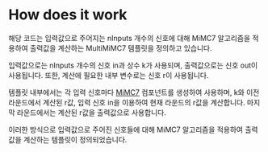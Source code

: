 # How does it work

해당 코드는 입력값으로 주어지는 nInputs 개수의 신호에 대해 MiMC7 알고리즘을 적용하여 출력값을 계산하는 MultiMiMC7 템플릿을 정의하고 있습니다.

입력값으로는 nInputs 개수의 신호 in과 상수 k가 사용되며, 출력값으로는 신호 out이 사용됩니다. 또한, 계산에 필요한 내부 변수로는 신호 r이 사용됩니다.

템플릿 내부에서는 각 입력 신호마다 [MiMC7](https://github.com/Unchain68/circomlib_analysis/edit/main/Circuits/mimc/MiMC7.md) 컴포넌트를 생성하여 사용하며, k와 이전 라운드에서 계산된 r값, 입력 신호 in을 이용하여 현재 라운드의 r값을 계산합니다. 마지막 라운드에서는 계산된 r값을 출력값으로 사용합니다.

이러한 방식으로 입력값으로 주어진 신호들에 대해 MiMC7 알고리즘을 적용하여 출력값을 계산하는 템플릿이 정의되었습니다.
